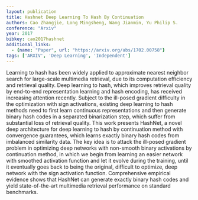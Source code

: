 ```yaml
---
layout: publication
title: Hashnet Deep Learning To Hash By Continuation
authors: Cao Zhangjie, Long Mingsheng, Wang Jianmin, Yu Philip S.
conference: "Arxiv"
year: 2017
bibkey: cao2017hashnet
additional_links:
  - {name: "Paper", url: "https://arxiv.org/abs/1702.00758"}
tags: ['ARXIV', 'Deep Learning', 'Independent']
---
```

<p>Learning to hash has been widely applied to approximate nearest
neighbor search for large-scale multimedia retrieval, due to its
computation efficiency and retrieval quality. Deep learning to hash,
which improves retrieval quality by end-to-end representation learning
and hash encoding, has received increasing attention recently. Subject
to the ill-posed gradient difficulty in the optimization with sign
activations, existing deep learning to hash methods need to first learn
continuous representations and then generate binary hash codes in a
separated binarization step, which suffer from substantial loss of
retrieval quality. This work presents HashNet, a novel deep architecture
for deep learning to hash by continuation method with convergence
guarantees, which learns exactly binary hash codes from imbalanced
similarity data. The key idea is to attack the ill-posed gradient
problem in optimizing deep networks with non-smooth binary activations
by continuation method, in which we begin from learning an easier
network with smoothed activation function and let it evolve during the
training, until it eventually goes back to being the original, difficult
to optimize, deep network with the sign activation function.
Comprehensive empirical evidence shows that HashNet can generate exactly
binary hash codes and yield state-of-the-art multimedia retrieval
performance on standard benchmarks.</p>
